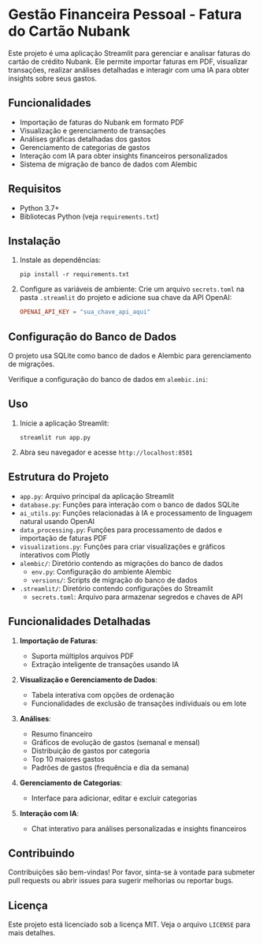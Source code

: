 # Gestão Financeira Pessoal - Fatura do Cartão Nubank

Este projeto é uma aplicação Streamlit para gerenciar e analisar faturas do cartão de crédito Nubank. Ele permite importar faturas em PDF, visualizar transações, realizar análises detalhadas e interagir com uma IA para obter insights sobre seus gastos.

## Funcionalidades

- Importação de faturas do Nubank em formato PDF
- Visualização e gerenciamento de transações
- Análises gráficas detalhadas dos gastos
- Gerenciamento de categorias de gastos
- Interação com IA para obter insights financeiros personalizados
- Sistema de migração de banco de dados com Alembic

## Requisitos

- Python 3.7+
- Bibliotecas Python (veja `requirements.txt`)

## Instalação

1. Instale as dependências:
   ```
   pip install -r requirements.txt
   ```

2. Configure as variáveis de ambiente:
   Crie um arquivo `secrets.toml` na pasta `.streamlit` do projeto e adicione sua chave da API OpenAI:
   ```toml
   OPENAI_API_KEY = "sua_chave_api_aqui"
   ```

## Configuração do Banco de Dados

O projeto usa SQLite como banco de dados e Alembic para gerenciamento de migrações.

Verifique a configuração do banco de dados em `alembic.ini`:

## Uso

1. Inicie a aplicação Streamlit:
   ```
   streamlit run app.py
   ```

2. Abra seu navegador e acesse `http://localhost:8501`

## Estrutura do Projeto

- `app.py`: Arquivo principal da aplicação Streamlit
- `database.py`: Funções para interação com o banco de dados SQLite
- `ai_utils.py`: Funções relacionadas à IA e processamento de linguagem natural usando OpenAI
- `data_processing.py`: Funções para processamento de dados e importação de faturas PDF
- `visualizations.py`: Funções para criar visualizações e gráficos interativos com Plotly
- `alembic/`: Diretório contendo as migrações do banco de dados
  - `env.py`: Configuração do ambiente Alembic
  - `versions/`: Scripts de migração do banco de dados
- `.streamlit/`: Diretório contendo configurações do Streamlit
  - `secrets.toml`: Arquivo para armazenar segredos e chaves de API

## Funcionalidades Detalhadas

1. **Importação de Faturas**: 
   - Suporta múltiplos arquivos PDF
   - Extração inteligente de transações usando IA

2. **Visualização e Gerenciamento de Dados**:
   - Tabela interativa com opções de ordenação
   - Funcionalidades de exclusão de transações individuais ou em lote

3. **Análises**:
   - Resumo financeiro
   - Gráficos de evolução de gastos (semanal e mensal)
   - Distribuição de gastos por categoria
   - Top 10 maiores gastos
   - Padrões de gastos (frequência e dia da semana)

4. **Gerenciamento de Categorias**:
   - Interface para adicionar, editar e excluir categorias

5. **Interação com IA**:
   - Chat interativo para análises personalizadas e insights financeiros

## Contribuindo

Contribuições são bem-vindas! Por favor, sinta-se à vontade para submeter pull requests ou abrir issues para sugerir melhorias ou reportar bugs.

## Licença

Este projeto está licenciado sob a licença MIT. Veja o arquivo `LICENSE` para mais detalhes.